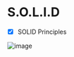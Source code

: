 # S.O.L.I.D

- [x] SOLID Principles


![image](https://user-images.githubusercontent.com/82333995/180958334-68776de5-4603-42cc-9e7a-74a020cb1c97.png)
